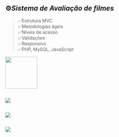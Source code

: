 ## ⚙️*Sistema de Avaliação de filmes* 
>✅Estrutura MVC <br>
>✅Metodologias ágeis <br>
>✅Níveis de acesso <br>
>✅Validações <br>
>✅Responsivo <br>
>✅PHP, MySQL, JavaScript

<div>
  <img height="100em" src="https://github-readme-stats.vercel.app/api/pin/?username=fabioVitorio&repo=pellicula_filmes"/>
  <a href="https://github.com/fabioVitorio">
</div>
  
##
<img src="https://user-images.githubusercontent.com/105173431/209452035-3cf1dac0-2cc7-4f16-b92a-34df31d6b95c.png" />
  
##
<img src="https://user-images.githubusercontent.com/105173431/209451990-afd0e315-2cf2-468c-9125-8fc8a3d9fc8a.png" />  
  
##
<img src="https://user-images.githubusercontent.com/105173431/209452024-174188f0-d7dc-4bae-82f6-12ddfd4d9bcc.png" /> 
  
  
